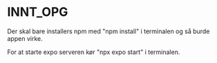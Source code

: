 # INNT_OPG


Der skal bare installers npm med "npm install" i terminalen og så burde appen virke.

For at starte expo serveren kør "npx expo start" i terminalen.